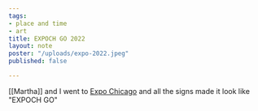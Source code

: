 ```yaml
---
tags:
- place and time
- art
title: EXPOCH GO 2022
layout: note
poster: "/uploads/expo-2022.jpeg"
published: false

---
```

[[Martha]] and I went to [Expo Chicago](https://www.expochicago.com) and all the signs made it look like "EXPOCH GO"
